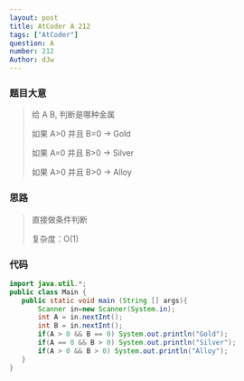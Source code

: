 ```yaml
---
layout: post
title: AtCoder A 212
tags: ["AtCoder"]
question: A
number: 212
Author: dJw
---
```


### 题目大意

> 给 A B, 判断是哪种金属
>
> 如果 A>0 并且 B=0    -> Gold
>
> 如果 A=0 并且 B>0    -> Silver
>
> 如果 A>0 并且 B>0    -> Alloy

### 思路

> 直接做条件判断
>
> 复杂度：O(1)

### 代码

~~~java
import java.util.*;
public class Main {
   public static void main (String [] args){
       Scanner in=new Scanner(System.in);
       int A = in.nextInt();
       int B = in.nextInt();
       if(A > 0 && B == 0) System.out.println("Gold");
       if(A == 0 && B > 0) System.out.println("Silver");
       if(A > 0 && B > 0) System.out.println("Alloy");
   } 
}
~~~


